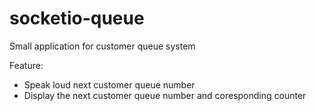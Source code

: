 socketio-queue
==============

Small application for customer queue system 

Feature:
- Speak loud next customer queue number
- Display the next customer queue number and coresponding counter
